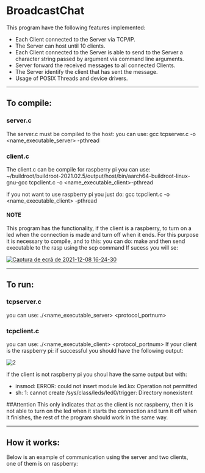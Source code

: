 # BroadcastChat


This program have the following features implemented:

- Each Client connected to the Server via TCP/IP.
- The Server can host until 10 clients.
- Each Client connected to the Server is able to send to the Server a character string passed by argument via command line arguments. 
- Server forward the received messages to all connected Clients.
- The Server identify the client that has sent the message. 
- Usage of POSIX Threads and device drivers.

-----------------------------------------------------------------------------------------------------------------------------------------------------------------

## To compile:

### server.c
The server.c must be compiled to the host:
you can use: gcc tcpserver.c -o <name_executable_server> -pthread

### client.c
The client.c can be compile for raspberry pi
you can use:  ~/buildroot/buildroot-2021.02.5/output/host/bin/aarch64-buildroot-linux-gnu-gcc tcpclient.c -o <name_executable_client>-pthread

if you not want to use raspberry pi
you just do: gcc tcpclient.c -o <name_executable_client> -pthread

#### NOTE
This program has the functionality, if the client is a raspberry, to turn on a led when the connection is made and turn off when it ends. For this purpose it is necessary to compile, and to this:
you can do: make
and then send executable to  the rasp using the scp command
If sucess you will se: 

[
![Captura de ecrã de 2021-12-08 16-24-30](https://user-images.githubusercontent.com/95348254/145245680-36ef5901-d67a-42ba-9a7d-728d976155e7.png)
](url)

------------------------------------------------------------------------------------------------------------------------------------------------------------------

## To run:

 ### tcpserver.c
you can use: ./<name_executable_server> <protocol_portnum>

 ### tcpclient.c
you can use: ./<name_executable_client>   <servername> <protocol_portnum>
If your client is the raspberry pi:
 if successful you should have the following output:
 
 ![2](https://user-images.githubusercontent.com/95348254/145248548-9a4b3f03-cbe5-4c61-a61f-a746ebad0a1c.png)

if the client is not raspberry pi
you shoul have the same output but with: 
 - insmod: ERROR: could not insert module led.ko: Operation not permitted
 - sh: 1: cannot create /sys/class/leds/led0/trigger: Directory nonexistent
 
 ##Attention
This only indicates that as the client is not raspberry, then it is not able to turn on the led when it starts the connection and turn it off when it finishes, the rest of the program should work in the same way.


------------------------------------------------------------------------------------------------------------------------------------------------------------------

 ## How it works:
 
Below is an example of communication using the server and two clients, one of them is on raspberry:
 









